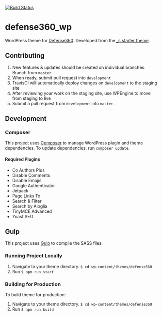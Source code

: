 [![Build Status](https://travis-ci.org/CSIS-iLab/defense360_wp.svg?branch=development)](https://travis-ci.org/CSIS-iLab/defense360_wp)

# defense360_wp

WordPress theme for [Defense360](https://defense360.csis.org). Developed from the [\_s starter theme](http://underscores.me).

## Contributing

1. New features & updates should be created on individual branches. Branch from `master`
2. When ready, submit pull request into `development`
3. TravisCI will automatically deploy changes on `development` to the staging site
4. After reviewing your work on the staging site, use WPEngine to move from staging to live
5. Submit a pull request from `development` into `master`.

## Development

### Composer

This project uses [Composer](https://getcomposer.org/) to manage WordPress plugin and theme dependencies.
To update dependencies, run `composer update`.

#### Required Plugins

- Co Authors Plus
- Disable Comments
- Disable Emojis
- Google Authenticator
- Jetpack
- Page Links To
- Search & Filter
- Search by Aloglia
- TinyMCE Advanced
- Yoast SEO

## Gulp

This project uses [Gulp](https://gulpjs.com/) to compile the SASS files.

### Running Project Locally

1. Navigate to your theme directory. `$ cd wp-content/themes/defense360`
2. Run `$ npm run start`

### Building for Production

To build theme for production:

1. Navigate to your theme directory. `$ cd wp-content/themes/defense360`
2. Run `$ npm run build`
